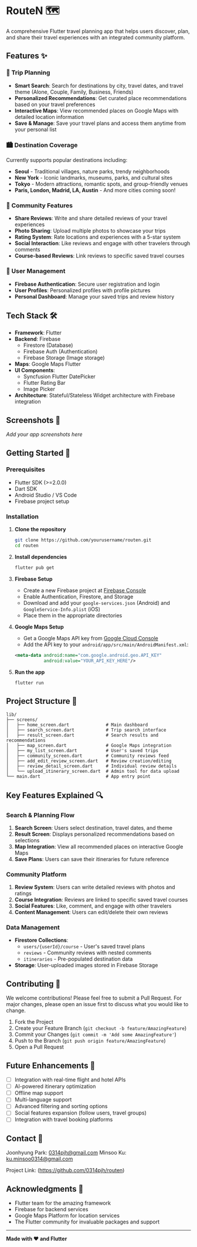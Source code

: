 # RouteN 🗺️

A comprehensive Flutter travel planning app that helps users discover, plan, and share their travel experiences with an integrated community platform.

## Features ✨

### 🎯 Trip Planning
- **Smart Search**: Search for destinations by city, travel dates, and travel theme (Alone, Couple, Family, Business, Friends)
- **Personalized Recommendations**: Get curated place recommendations based on your travel preferences
- **Interactive Maps**: View recommended places on Google Maps with detailed location information
- **Save & Manage**: Save your travel plans and access them anytime from your personal list

### 🏙️ Destination Coverage
Currently supports popular destinations including:
- **Seoul** - Traditional villages, nature parks, trendy neighborhoods
- **New York** - Iconic landmarks, museums, parks, and cultural sites  
- **Tokyo** - Modern attractions, romantic spots, and group-friendly venues
- **Paris, London, Madrid, LA, Austin** - And more cities coming soon!

### 👥 Community Features
- **Share Reviews**: Write and share detailed reviews of your travel experiences
- **Photo Sharing**: Upload multiple photos to showcase your trips
- **Rating System**: Rate locations and experiences with a 5-star system
- **Social Interaction**: Like reviews and engage with other travelers through comments
- **Course-based Reviews**: Link reviews to specific saved travel courses

### 🔐 User Management
- **Firebase Authentication**: Secure user registration and login
- **User Profiles**: Personalized profiles with profile pictures
- **Personal Dashboard**: Manage your saved trips and review history

## Tech Stack 🛠️

- **Framework**: Flutter
- **Backend**: Firebase
  - Firestore (Database)
  - Firebase Auth (Authentication)
  - Firebase Storage (Image storage)
- **Maps**: Google Maps Flutter
- **UI Components**: 
  - Syncfusion Flutter DatePicker
  - Flutter Rating Bar
  - Image Picker
- **Architecture**: Stateful/Stateless Widget architecture with Firebase integration

## Screenshots 📱

*Add your app screenshots here*

## Getting Started 🚀

### Prerequisites
- Flutter SDK (>=2.0.0)
- Dart SDK
- Android Studio / VS Code
- Firebase project setup

### Installation

1. **Clone the repository**
   ```bash
   git clone https://github.com/yourusername/routen.git
   cd routen
   ```

2. **Install dependencies**
   ```bash
   flutter pub get
   ```

3. **Firebase Setup**
   - Create a new Firebase project at [Firebase Console](https://console.firebase.google.com/)
   - Enable Authentication, Firestore, and Storage
   - Download and add your `google-services.json` (Android) and `GoogleService-Info.plist` (iOS)
   - Place them in the appropriate directories

4. **Google Maps Setup**
   - Get a Google Maps API key from [Google Cloud Console](https://console.cloud.google.com/)
   - Add the API key to your `android/app/src/main/AndroidManifest.xml`:
   ```xml
   <meta-data android:name="com.google.android.geo.API_KEY"
              android:value="YOUR_API_KEY_HERE"/>
   ```

5. **Run the app**
   ```bash
   flutter run
   ```

## Project Structure 📁

```
lib/
├── screens/
│   ├── home_screen.dart              # Main dashboard
│   ├── search_screen.dart            # Trip search interface
│   ├── result_screen.dart            # Search results and recommendations
│   ├── map_screen.dart               # Google Maps integration
│   ├── my_list_screen.dart           # User's saved trips
│   ├── community_screen.dart         # Community reviews feed
│   ├── add_edit_review_screen.dart   # Review creation/editing
│   ├── review_detail_screen.dart     # Individual review details
│   └── upload_itinerary_screen.dart  # Admin tool for data upload
└── main.dart                         # App entry point
```

## Key Features Explained 🔍

### Search & Planning Flow
1. **Search Screen**: Users select destination, travel dates, and theme
2. **Result Screen**: Displays personalized recommendations based on selections  
3. **Map Integration**: View all recommended places on interactive Google Maps
4. **Save Plans**: Users can save their itineraries for future reference

### Community Platform
1. **Review System**: Users can write detailed reviews with photos and ratings
2. **Course Integration**: Reviews are linked to specific saved travel courses
3. **Social Features**: Like, comment, and engage with other travelers
4. **Content Management**: Users can edit/delete their own reviews

### Data Management
- **Firestore Collections**:
  - `users/{userId}/course` - User's saved travel plans
  - `reviews` - Community reviews with nested comments
  - `itineraries` - Pre-populated destination data
- **Storage**: User-uploaded images stored in Firebase Storage

## Contributing 🤝

We welcome contributions! Please feel free to submit a Pull Request. For major changes, please open an issue first to discuss what you would like to change.

1. Fork the Project
2. Create your Feature Branch (`git checkout -b feature/AmazingFeature`)
3. Commit your Changes (`git commit -m 'Add some AmazingFeature'`)
4. Push to the Branch (`git push origin feature/AmazingFeature`)
5. Open a Pull Request

## Future Enhancements 🚀

- [ ] Integration with real-time flight and hotel APIs
- [ ] AI-powered itinerary optimization
- [ ] Offline map support
- [ ] Multi-language support
- [ ] Advanced filtering and sorting options
- [ ] Social features expansion (follow users, travel groups)
- [ ] Integration with travel booking platforms

## Contact 📧

Joonhyung Park: 0314pjh@gmail.com
Minsoo Ku: ku.minsoo0314@gmail.com

Project Link: (https://github.com/0314pjh/routen)

## Acknowledgments 🙏

- Flutter team for the amazing framework
- Firebase for backend services
- Google Maps Platform for location services
- The Flutter community for invaluable packages and support

---

**Made with ❤️ and Flutter**